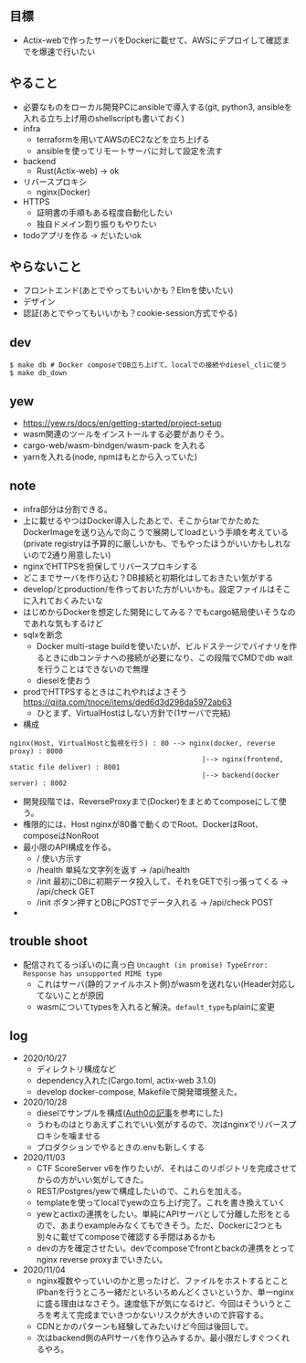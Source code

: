 ## 目標
- Actix-webで作ったサーバをDockerに載せて、AWSにデプロイして確認までを爆速で行いたい

## やること
- 必要なものをローカル開発PCにansibleで導入する(git, python3, ansibleを入れる立ち上げ用のshellscriptも書いておく)
- infra
  - terraformを用いてAWSのEC2などを立ち上げる
  - ansibleを使ってリモートサーバに対して設定を流す
- backend
  - Rust(Actix-web) -> ok
- リバースプロキシ
  - nginx(Docker)
- HTTPS
  - 証明書の手順もある程度自動化したい
  - 独自ドメイン割り振りもやりたい
- todoアプリを作る -> だいたいok

## やらないこと
- フロントエンド(あとでやってもいいかも？Elmを使いたい)
- デザイン
- 認証(あとでやってもいいかも？cookie-session方式でやる)

## dev
```
$ make db # Docker composeでDB立ち上げて、localでの接続やdiesel_cliに使う
$ make db_down
```

## yew
- https://yew.rs/docs/en/getting-started/project-setup
- wasm関連のツールをインストールする必要がありそう。
- cargo-web/wasm-bindgen/wasm-pack を入れる
- yarnを入れる(node, npmはもとから入っていた)

## note
- infra部分は分割できる。
- 上に載せるやつはDocker導入したあとで、そこからtarでかためたDockerImageを送り込んで向こうで展開してloadという手順を考えている(private registryは予算的に厳しいかも、でもやったほうがいいかもしれないので2通り用意したい)
- nginxでHTTPSを担保してリバースプロキシする
- どこまでサーバを作り込む？DB接続と初期化はしておきたい気がする
- develop/とproduction/を作っておいた方がいいかも。設定ファイルはそこに入れておくみたいな
- はじめからDockerを想定した開発にしてみる？でもcargo結局使いそうなのであれな気もするけど
- sqlxを断念
  - Docker multi-stage buildを使いたいが、ビルドステージでバイナリを作るときにdbコンテナへの接続が必要になり、この段階でCMDでdb waitを行うことはできないので無理
  - dieselを使おう
- prodでHTTPSするときはこれやればよさそう https://qiita.com/tnoce/items/ded6d3d298da5972ab63
  - ひとまず、VirtualHostはしない方針で(1サーバで完結)
- 構成
```
nginx(Host, VirtualHostと監視を行う) : 80 --> nginx(docker, reverse proxy) : 8000
                                               |--> nginx(frontend, static file deliver) : 8001
                                               |--> backend(docker server) : 8002
```
- 開発段階では、ReverseProxyまで(Docker)をまとめてcomposeにして使う。
- 権限的には、Host nginxが80番で動くのでRoot、DockerはRoot、composeはNonRoot
- 最小限のAPI構成を作る。
  - / 使い方示す
  - /health 単純な文字列を返す -> /api/health
  - /init 最初にDBに初期データ投入して、それをGETで引っ張ってくる -> /api/check GET
  - /init ボタン押すとDBにPOSTでデータ入れる -> /api/check POST
- 

## trouble shoot
- 配信されてるっぽいのに真っ白 `Uncaught (in promise) TypeError: Response has unsupported MIME type`
  - これはサーバ(静的ファイルホスト側)がwasmを送れない(Header対応してない)ことが原因
  - wasmについてtypesを入れると解決。`default_type`もplainに変更

## log
- 2020/10/27
  - ディレクトリ構成など
  - dependency入れた(Cargo.toml, actix-web 3.1.0)
  - develop docker-compose, Makefileで開発環境整えた。
- 2020/10/28
  - dieselでサンプルを構成([Auth0の記事](https://auth0.com/blog/build-an-api-in-rust-with-jwt-authentication-using-actix-web/)を参考にした)
  - うわものはとりあえずこれでいい気がするので、次はnginxでリバースプロキシを噛ませる
  - プロダクションでやるときの.envも新しくする
- 2020/11/03
  - CTF ScoreServer v6を作りたいが、それはこのリポジトリを完成させてからの方がいい気がしてきた。
  - REST/Postgres/yewで構成したいので、これらを加える。
  - templateを使ってlocalでyewの立ち上げ完了。これを書き換えていく
  - yewとactixの連携をしたい。単純にAPIサーバとして分離した形をとるので、あまりexampleみなくてもできそう。ただ、Dockerに2つとも別々に載せてcomposeで確認する手間はあるかも
  - devの方を確定させたい。devでcomposeでfrontとbackの連携をとってnginx reverse proxyまでいきたい。
- 2020/11/04
  - nginx複数やっていいのかと思ったけど、ファイルをホストするとことIPbanを行うところ一緒だといろいろめんどくさいというか、単一nginxに盛る理由はなさそう。速度低下が気になるけど、今回はそういうところを考えて完成までいきつかないリスクが大きいので許容する。
  - CDNとかのパターンも経験してみたいけど今回は後回しで。
  - 次はbackend側のAPIサーバを作り込みするか。最小限だしすぐつくれるやろ。